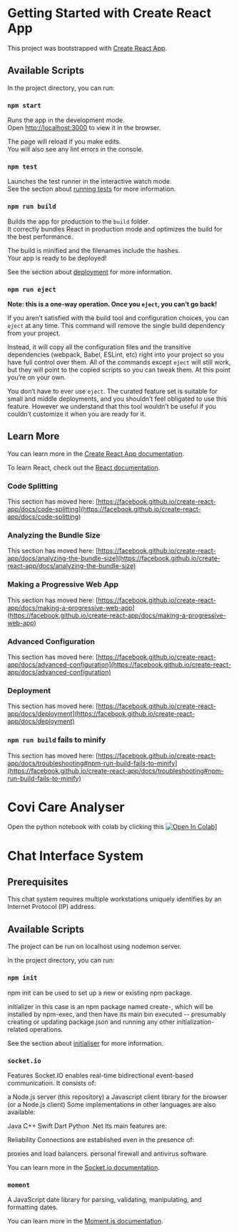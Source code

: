 # Getting Started with Create React App

This project was bootstrapped with [Create React App](https://github.com/facebook/create-react-app).

## Available Scripts

In the project directory, you can run:

### `npm start`

Runs the app in the development mode.\
Open [http://localhost:3000](http://localhost:3000) to view it in the browser.

The page will reload if you make edits.\
You will also see any lint errors in the console.

### `npm test`

Launches the test runner in the interactive watch mode.\
See the section about [running tests](https://facebook.github.io/create-react-app/docs/running-tests) for more information.

### `npm run build`

Builds the app for production to the `build` folder.\
It correctly bundles React in production mode and optimizes the build for the best performance.

The build is minified and the filenames include the hashes.\
Your app is ready to be deployed!

See the section about [deployment](https://facebook.github.io/create-react-app/docs/deployment) for more information.

### `npm run eject`

**Note: this is a one-way operation. Once you `eject`, you can’t go back!**

If you aren’t satisfied with the build tool and configuration choices, you can `eject` at any time. This command will remove the single build dependency from your project.

Instead, it will copy all the configuration files and the transitive dependencies (webpack, Babel, ESLint, etc) right into your project so you have full control over them. All of the commands except `eject` will still work, but they will point to the copied scripts so you can tweak them. At this point you’re on your own.

You don’t have to ever use `eject`. The curated feature set is suitable for small and middle deployments, and you shouldn’t feel obligated to use this feature. However we understand that this tool wouldn’t be useful if you couldn’t customize it when you are ready for it.

## Learn More

You can learn more in the [Create React App documentation](https://facebook.github.io/create-react-app/docs/getting-started).

To learn React, check out the [React documentation](https://reactjs.org/).

### Code Splitting

This section has moved here: [https://facebook.github.io/create-react-app/docs/code-splitting](https://facebook.github.io/create-react-app/docs/code-splitting)

### Analyzing the Bundle Size

This section has moved here: [https://facebook.github.io/create-react-app/docs/analyzing-the-bundle-size](https://facebook.github.io/create-react-app/docs/analyzing-the-bundle-size)

### Making a Progressive Web App

This section has moved here: [https://facebook.github.io/create-react-app/docs/making-a-progressive-web-app](https://facebook.github.io/create-react-app/docs/making-a-progressive-web-app)

### Advanced Configuration

This section has moved here: [https://facebook.github.io/create-react-app/docs/advanced-configuration](https://facebook.github.io/create-react-app/docs/advanced-configuration)

### Deployment

This section has moved here: [https://facebook.github.io/create-react-app/docs/deployment](https://facebook.github.io/create-react-app/docs/deployment)

### `npm run build` fails to minify

This section has moved here: [https://facebook.github.io/create-react-app/docs/troubleshooting#npm-run-build-fails-to-minify](https://facebook.github.io/create-react-app/docs/troubleshooting#npm-run-build-fails-to-minify)

# Covi Care Analyser
Open the python notebook with colab by clicking this [![Open In Colab](https://colab.research.google.com/assets/colab-badge.svg)](https://colab.research.google.com/drive/1milbLQeijt5gWUwI-eNaNuIAv-I_mKuc?usp=sharing)]


# Chat Interface System

## Prerequisites

This chat system requires multiple workstations uniquely identifies by an Internet Protocol (IP) address.

## Available Scripts

The project can be run on localhost using nodemon server.

In the project directory, you can run:

### `npm init`

npm init <initializer> can be used to set up a new or existing npm package.

initializer in this case is an npm package named create-<initializer>, which will be installed by npm-exec, and then have its main bin executed -- presumably creating or updating package.json and running any other initialization-related operations.

See the section about [initialiser](https://docs.npmjs.com/cli/v7/commands/npm-init#description) for more information.

### `socket.io`

Features
Socket.IO enables real-time bidirectional event-based communication. It consists of:

a Node.js server (this repository)
a Javascript client library for the browser (or a Node.js client)
Some implementations in other languages are also available:

Java
C++
Swift
Dart
Python
.Net
Its main features are:

Reliability
Connections are established even in the presence of:

proxies and load balancers.
personal firewall and antivirus software.  

You can learn more in the [Socket.io documentation](https://www.npmjs.com/package/socket.io).

### `moment`  

A JavaScript date library for parsing, validating, manipulating, and formatting dates.

You can learn more in the [Moment.js documentation](https://www.npmjs.com/package/moment).
  
